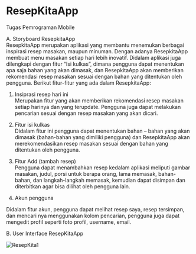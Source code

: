 # ResepKitaApp
Tugas Pemrograman Mobile


A. Storyboard ResepkitaApp
<br>
ResepkitaApp merupakan aplikasi yang membantu menemukan berbagai inspirasi resep masakan, maupun minuman. Dengan adanya ResepkitaApp    membuat menu masakan setiap hari lebih inovatif. Didalam aplikasi juga dilengkapi dengan fitur “Isi kulkas”, dimana pengguna dapat menentukan apa saja bahan yang akan dimasak, dan ResepkitaApp akan memberikan rekomendasi resep masakan sesuai dengan bahan yang ditentukan oleh pengguna. Berikut fitur-fitur yang ada dalam ResepkitaApp:

1. Insiprasi resep hari ini<br>
Merupakan fitur yang akan memberikan rekomendasi resep masakan setiap harinya dan yang terupdate. Pengguna juga dapat melakukan   pencarian sesuai dengan resep masakan yang akan dicari.

2. Fitur isi kulkas<br>
Didalam fitur ini pengguna dapat menentukan bahan – bahan yang akan dimasak (bahan-bahan yang dimiliki pengguna) dan ResepkitaApp akan merekomendasikan resep masakan sesuai dengan bahan yang ditentukan oleh pengguna.

3. Fitur Add (tambah resep)<br>
Pengguna dapat menambahkan resep kedalam aplikasi meliputi gambar masakan, judul, porsi untuk berapa orang, lama memasak, bahan-bahan, dan langkah-langkah memasak, kemudian dapat disimpan dan diterbitkan agar bisa dilihat oleh pengguna lain.

4. Akun pengguna

  Didalam fitur akun, pengguna dapat melihat resep saya, resep tersimpan, dan mencari nya menggunakan kolom pencarian, pengguna juga dapat mengedit profil seperti foto profil, username, email.

B. User Interface ResepKitaApp


![ResepKita1](https://github.com/DeniLuqmantoro/ResepKitaApp/assets/101716699/0460cce9-adac-44eb-a1ec-48214a94d7fb)
